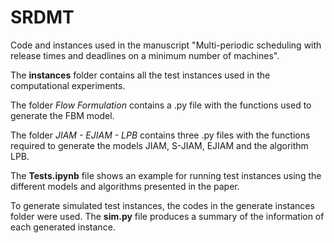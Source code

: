 # SRDMT
Code and instances used in the manuscript "Multi-periodic scheduling with release times and deadlines on a minimum number of machines".

The **instances** folder contains all the test instances used in the computational experiments.

The folder *Flow Formulation* contains a .py file with the functions used to generate the FBM model. 

The folder *JIAM - EJIAM - LPB* contains three .py files with the functions required to generate the models JIAM, S-JIAM, EJIAM and the algorithm LPB. 

The **Tests.ipynb** file shows an example for running test instances using the different models and algorithms presented in the paper.

To generate simulated test instances, the codes in the generate instances folder were used. The **sim.py** file produces a summary of the information of each generated instance.
